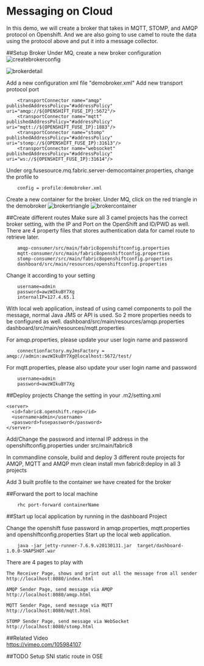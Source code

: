 # Messaging on Cloud

In this demo, we will create a broker that takes in MQTT, STOMP, and AMQP protocol on Openshift.
And we are also going to use camel to route the data using the protocol above and put it into a message collector. 

##Setup Broker 
Under MQ, create a new broker configuration
![createbrokerconfig](https://github.com/weimeilin79/iot-mashup/blob/master/docs/image/01-createbrokerconfig.png?raw=true)

![brokerdetail](https://github.com/weimeilin79/iot-mashup/blob/master/docs/image/02-brokerdetail.png?raw=true)

Add a new configuration xml file "demobroker.xml"
Add new transport protocol port

		<transportConnector name="amqp" publishedAddressPolicy="#addressPolicy" uri="amqp://${OPENSHIFT_FUSE_IP}:5672"/>
		<transportConnector name="mqtt" publishedAddressPolicy="#addressPolicy" uri="mqtt://${OPENSHIFT_FUSE_IP}:1883"/>
		<transportConnector name="stomp" publishedAddressPolicy="#addressPolicy" uri="stomp://${OPENSHIFT_FUSE_IP}:31613"/>
		<transportConnector name="websocket" publishedAddressPolicy="#addressPolicy" uri="ws://${OPENSHIFT_FUSE_IP}:31614"/>

Under org.fusesource.mq.fabric.server-democontainer.properties, change the profile to 

		config = profile:demobroker.xml
		
Create a new container for the broker. Under MQ, click on the red triangle in the demobroker
![brokertriangle](https://github.com/weimeilin79/iot-mashup/blob/master/docs/image/03-brokertriangle.png?raw=true)
![brokercontainer](https://github.com/weimeilin79/iot-mashup/blob/master/docs/image/04-brokercontainer.png?raw=true)

##Create different routes
Make sure all 3 camel projects has the correct broker setting, with the IP and Port on the OpenShift and ID/PWD as well.
There are 4 property files that stores authentication data for camel route to retrieve later.
		
		amqp-consumer/src/main/fabric8openshiftconfig.properties
		mqtt-consumer/src/main/fabric8openshiftconfig.properties
		stomp-consumer/src/main/fabric8openshiftconfig.properties 
		dashboard/src/main/resources/openshiftconfig.properties

Change it according to your setting
		
		username=admin
		password=awzWIkuBY7Xg
		internalIP=127.4.65.1
		
With local web application, instead of using camel components to poll the message, normal Java JMS or API is used. So 2 more properties needs to be configured as well.
		dashboard/src/main/resources/amqp.properties
		dashboard/src/main/resources/mqtt.properties

For amqp.properties, please update your user login name and password

		connectionfactory.myJmsFactory = amqp://admin:awzWIkuBY7Xg@localhost:5672/test/

For mqtt.properties, please also update your user login name and password

		username=admin
		password=awzWIkuBY7Xg


##Deploy projects
Change the setting in your .m2/setting.xml

    <server>
      <id>fabric8.openshift.repo</id>
      <username>admin</username>
      <password>fusepassword</password>
    </server>
    
Add/Change the password and internal IP address in the openshiftconfig.properties under src/main/fabric8    

In commandline console, build and deploy 3 different route projects for AMQP, MQTT and AMQP
		mvn clean install
		mvn fabric8:deploy
in all 3 projects

Add 3 built profile to the container we have created for the broker


##Forward the port to local machine

		rhc port-forward containerName

##Start up local application by running in the dashboard Project

Change the openshift fuse password in amqp.properties, mqtt.properties and openshiftconfig.properties
Start up the local web application. 
		
		java -jar jetty-runner-7.6.9.v20130131.jar  target/dashboard-1.0.0-SNAPSHOT.war

There are 4 pages to play with

	The Receiver Page, shows and print out all the message from all sender
	http://localhost:8080/index.html
	
	AMQP Sender Page, send message via AMQP
	http://localhost:8080/amqp.html
	
	MQTT Sender Page, send message via MQTT
	http://localhost:8080/mqtt.html
	
	STOMP Sender Page, send message via WebSocket
	http://localhost:8080/stomp.html
		
##Related Video		
https://vimeo.com/105984107
		
##TODO
	Setup SNI static route in OSE
